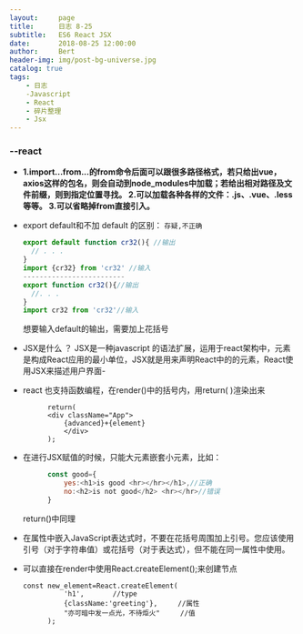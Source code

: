 ```yaml
---
layout:     page
title:      日志 8-25
subtitle:   ES6 React JSX
date:       2018-08-25 12:00:00
author:     Bert
header-img: img/post-bg-universe.jpg
catalog: true
tags:
    - 日志
    -Javascript
    - React
    - 碎片整理
    - Jsx
---
```


###   --react 

- **1.import...from...的from命令后面可以跟很多路径格式，若只给出vue，axios这样的包名，则会自动到node_modules中加载；若给出相对路径及文件前缀，则到指定位置寻找。
  2.可以加载各种各样的文件：.js、.vue、.less等等。
  3.可以省略掉from直接引入。**

- export default和不加 default 的区别： `存疑,不正确`

  ```js
  export default function cr32(){ //输出
  	// . . . 
  }
  import {cr32} from 'cr32' //输入
  -------------------------
  export function cr32(){//输出
  	//. . . 
  }
  import cr32 from 'cr32'//输入
  ```

  想要输入default的输出，需要加上花括号

- JSX是什么 ？
  JSX是一种javascript 的语法扩展，运用于react架构中，元素是构成React应用的最小单位，JSX就是用来声明React中的的元素，React使用JSX来描述用户界面-

- react 也支持函数编程，在render()中的括号内，用return( )渲染出来

  ```react
  		return(
  		<div className="App">
  			{advanced}+{element}
  			</div>
  		);
  ```

- 在进行JSX赋值的时候，只能大元素嵌套小元素，比如：

  ```js
  		const good={
  			yes:<h1>is good <hr></hr></h1>,//正确
  			no:<h2>is not good</h2> <hr></hr>//错误
  		}
  ```

  return()中同理

- 在属性中嵌入JavaScript表达式时，不要在花括号周围加上引号。您应该使用引号（对于字符串值）或花括号（对于表达式），但不能在同一属性中使用。

- 可以直接在render中使用React.createElement();来创建节点

  ```react
  const new_element=React.createElement(
  			'h1',		//type
  			{className:'greeting'},		//属性
  			"亦可暗中发一点光，不待炬火"		//值
  		);
  ```

  